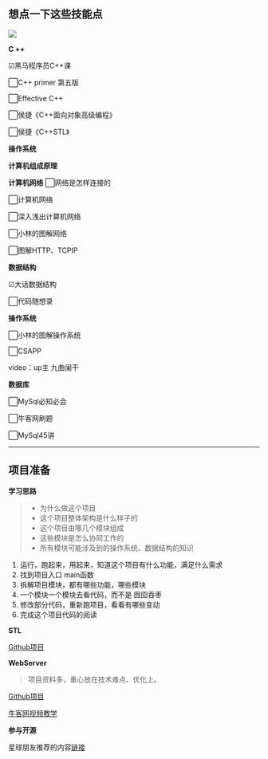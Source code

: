 ## 想点一下这些技能点


![](http://pic.shixiaocaia.fun/202207060805521.png)

**C ++**

☑黑马程序员C++课

⬜C++ primer 第五版

⬜Effective C++

⬜侯捷《C++面向对象高级编程》

⬜侯捷《C++STL》

**操作系统**



**计算机组成原理**

**计算机网络**
⬜网络是怎样连接的

⬜计算机网络

⬜深入浅出计算机网络

⬜小林的图解网络

⬜图解HTTP、TCPIP

**数据结构**

☑大话数据结构

⬜代码随想录

**操作系统**

⬜小林的图解操作系统

⬜CSAPP

video：up主 九曲阑干

**数据库**

⬜MySql必知必会

⬜牛客网刷题

⬜MySql45讲

---

## 项目准备

**学习思路**

> - 为什么做这个项目
> - 这个项目整体架构是什么样子的
> - 这个项目由哪几个模块组成
> - 这些模块是怎么协同工作的
> - 所有模块可能涉及到的操作系统、数据结构的知识

1. 运行，跑起来，用起来，知道这个项目有什么功能，满足什么需求 
2.  找到项目入口 main函数 
3.  拆解项目模块，都有哪些功能，哪些模块 
4.  一个模块一个模块去看代码，而不是 囫囵吞枣
5.  修改部分代码，重新跑项目，看看有哪些变动 
6.  完成这个项目代码的阅读

**STL**

[Github项目](https://github.com/Alinshans/MyTinySTL)

**WebServer**

> 项目资料多，重心放在技术难点、优化上。

[Github项目](https://github.com/qinguoyi/TinyWebServer)

[牛客网视频教学](https://www.nowcoder.com/courses/cover/live/504)

**参与开源**

星球朋友推荐的内容[链接](https://erdengk.github.io/gsoc-analyse/)

